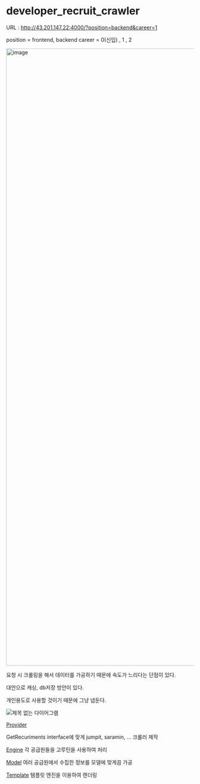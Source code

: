 # developer_recruit_crawler

URL : http://43.201.147.22:4000/?position=backend&career=1

position = frontend, backend
career = 0(신입) , 1 , 2

<img width="1659" alt="image" src="https://user-images.githubusercontent.com/97140962/208352203-fb74b4bb-d474-4989-8645-bb2e6071fc31.png">




요청 시 크롤링을 해서 데이터를 가공하기 때문에
속도가 느리다는 단점이 있다.

대안으로 캐싱, db저장 방안이 있다.

개인용도로 사용할 것이기 때문에 그냥 냅둔다.


![제목 없는 다이어그램](https://user-images.githubusercontent.com/97140962/208352682-fe95d77c-0107-4941-b748-f383afe2af23.jpg)


[Provider](https://github.com/beardfriend/developer_recruit_crawler/blob/main/provider/provider.go)

GetRecuriments interface에 맞게 jumpit, saramin, ... 크롤러 제작

[Engine](https://github.com/beardfriend/developer_recruit_crawler/blob/main/engine/recruitment.go#L40)
각 공급원들을 고루틴을 사용하여 처리


[Model](https://github.com/beardfriend/developer_recruit_crawler/blob/main/model/recruitment.go)
여러 공급원에서 수집한 정보를 모델에 맞게끔 가공

[Template](https://github.com/beardfriend/developer_recruit_crawler/blob/main/templates/index.html)
 템플릿 엔진을 이용하여 렌더링


